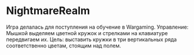 # NightmareRealm
Игра делалась для поступления на обучение в Wargaming.
Управление: Мышкой выделяем цветной кружок и стрелками на клавиатуре передвигаем их.
Цель: выставить кружки в три вертикальных ряда соответственно цветам, стоящим над полем.
